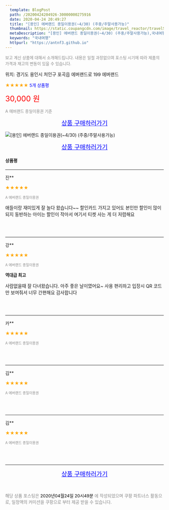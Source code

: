 ```yaml
---
  template: BlogPost
  path: /20200424204926-30000000275916
  date: 2020-04-24 20:49:27
  title: "[용인] 에버랜드 종일이용권(~4/30) (주중/주말사용가능)"
  thumbnail: https://static.coupangcdn.com/image/travel_reactor/travelSeller/common/A00200783/bf613657-3904-496e-a021-5b0e510c7504.jpg
  metaDescription: "[용인] 에버랜드 종일이용권(~4/30) (주중/주말사용가능),국내여행"
  keywords: "국내여행"
  httpurl: "https://antnf3.github.io"
---
```

  
<span style="color: #888;font-size:0.8rem">보고 계신 상품에 대해서 소개해드립니다.
내용은 일절 과장없으며 포스팅 시기에 따라 제품의 가격과 재고의 변동이 있을 수 있습니다.</span>
  
<span style="font-size: 0.9rem;">위치: 경기도 용인시 처인구 포곡읍 에버랜드로 199 에버랜드</span>
  
<span style="color: orange;">★★★★★</span> <span style="color: blue;font-size: 0.85rem;">5개 상품평</span>
  
<span style="color: red;font-size: 1.5rem;">30,000 원</span>
  
<span style="color: #888;font-size:0.8rem">A 에버랜드 종일이용권 기준</span>



<p align="center"><a href="http://me2.do/G4IBQE2C" style="font-size: 1.2rem; color: blue;">상품 구매하러가기</a></p>

![[용인] 에버랜드 종일이용권(~4/30) (주중/주말사용가능)](https://image15.coupangcdn.com/image/travelSeller/common/A00200783/9bbb7739-86f1-4dbb-9e03-0b50a229afa0.jpg)

<p align="center"><a href="http://me2.do/G4IBQE2C" style="font-size: 1.2rem; color: blue;">상품 구매하러가기</a></p>

#### 상품평
  
---
  
진**
    
<span style="color: orange;">★★★★★</span>
    
<span style="color: #888;font-size:0.7rem">A 에버랜드 종일이용권</span>
    

    
<span style="font-size: 0.9rem;">애들이랑 재미있게  잘 놀다 왔습니다~~  할인카드 가지고 있어도 본인만 할인이 많이 되지 동반하는  아이는 할인이 작아서 여기서 티켓 사는 게 더 저렴해요</span>
    
<br>
<br>

---
  
강**
    
<span style="color: orange;">★★★★★</span>
    
<span style="color: #888;font-size:0.7rem">A 에버랜드 종일이용권</span>
    
<span style="font-size:0.85rem">**역대급 최고**</span>
    
<span style="font-size: 0.9rem;">사람없을때 잘 다녀왔습니다. 아주 좋은 날이였어요~
사용 편리하고 입장시 QR 코드만 보여줘서 너무 간편해요
감사합니다</span>
    
<br>
<br>

---
  
카**
    
<span style="color: orange;">★★★★★</span>
    
<span style="color: #888;font-size:0.7rem">A 에버랜드 종일이용권</span>
    

    

    
<br>
<br>

---
  
김**
    
<span style="color: orange;">★★★★★</span>
    
<span style="color: #888;font-size:0.7rem">A 에버랜드 종일이용권</span>
    

    

    
<br>
<br>

---
  
김**
    
<span style="color: orange;">★★★★★</span>
    
<span style="color: #888;font-size:0.7rem">A 에버랜드 종일이용권</span>
    

    

    
<br>
<br>


  
---
  
<p align="center"><a href="http://me2.do/G4IBQE2C" style="font-size: 1.2rem; color: blue;">상품 구매하러가기</a></p>
  
<br>
  
<span style="font-size: 0.85rem; color: #888;">해당 상품 포스팅은 <span style="color: #000;"> 2020년04월24일 20시49분 </span> 에 작성되었으며 쿠팡 파트너스 활동으로, 일정액의 커미션을 쿠팡으로 부터 제공 받을 수 있습니다.</span>
